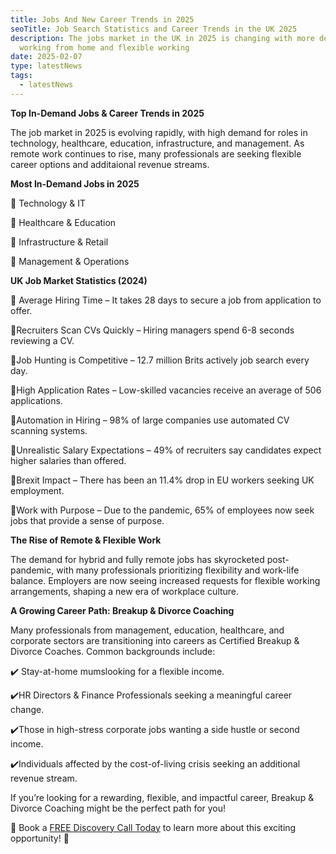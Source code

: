 ```yaml
---
title: Jobs And New Career Trends in 2025
seoTitle: Job Search Statistics and Career Trends in the UK 2025
description: The jobs market in the UK in 2025 is changing with more demand for
  working from home and flexible working
date: 2025-02-07
type: latestNews
tags:
  - latestNews
---
```

**Top In-Demand Jobs & Career Trends in 2025**

The job market in 2025 is evolving rapidly, with high demand for roles in technology, healthcare, education, infrastructure, and management. As remote work continues to rise, many professionals are seeking flexible career options and additaional revenue streams.

**Most In-Demand Jobs in 2025**

🔹 Technology & IT

🔹 Healthcare & Education

🔹 Infrastructure & Retail

🔹 Management & Operations

**UK Job Market Statistics (2024)**

📌 Average Hiring Time – It takes 28 days to secure a job from application to offer.

📌Recruiters Scan CVs Quickly – Hiring managers spend 6-8 seconds reviewing a CV.
 
📌Job Hunting is Competitive – 12.7 million Brits actively job search every day.

📌High Application Rates – Low-skilled vacancies receive an average of 506 applications.

📌Automation in Hiring – 98% of large companies use automated CV scanning systems.

📌Unrealistic Salary Expectations – 49% of recruiters say candidates expect higher salaries than offered.

📌Brexit Impact – There has been an 11.4% drop in EU workers seeking UK employment.

📌Work with Purpose – Due to the pandemic, 65% of employees now seek jobs that provide a sense of purpose.

**The Rise of Remote & Flexible Work**

The demand for hybrid and fully remote jobs has skyrocketed post-pandemic, with many professionals prioritizing flexibility and work-life balance. Employers are now seeing increased requests for flexible working arrangements, shaping a new era of workplace culture.

**A Growing Career Path: Breakup & Divorce Coaching**

Many professionals from management, education, healthcare, and corporate sectors are transitioning into careers as Certified Breakup & Divorce Coaches. Common backgrounds include:

✔️ Stay-at-home mumslooking for a flexible income.

✔️HR Directors & Finance Professionals seeking a meaningful career change.

✔️Those in high-stress corporate jobs wanting a side hustle or second income.

✔️Individuals affected by the cost-of-living crisis seeking an additional revenue stream.

If you’re looking for a rewarding, flexible, and impactful career, Breakup & Divorce Coaching might be the
perfect path for you!

📅 Book a [FREE Discovery Call Today](https://divorce-coaching.com/book-a-free-call/) to learn more about this exciting opportunity! 🚀
